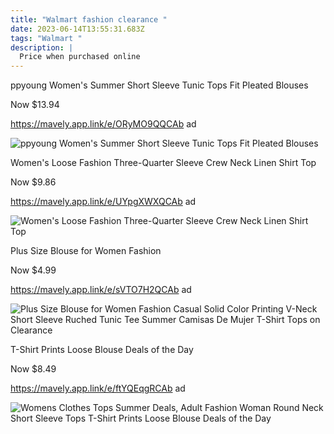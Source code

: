 ```yaml
---
title: "Walmart fashion clearance "
date: 2023-06-14T13:55:31.683Z
tags: "Walmart "
description: |
  Price when purchased online
---
```

ppyoung Women's Summer Short Sleeve Tunic Tops Fit Pleated Blouses

Now $13.94

https://mavely.app.link/e/ORyMO9QQCAb ad

![ppyoung Women's Summer Short Sleeve Tunic Tops Fit Pleated Blouses](https://i5.walmartimages.com/asr/b4de5281-f606-4149-ae28-375627226b05.db8cf126c47c3a362ff806d8ac6878d3.jpeg?odnHeight=612&odnWidth=612&odnBg=FFFFFF)

Women's Loose Fashion Three-Quarter Sleeve Crew Neck Linen Shirt Top

Now $9.86

https://mavely.app.link/e/UYpgXWXQCAb ad

![Women's Loose Fashion Three-Quarter Sleeve Crew Neck Linen Shirt Top](https://i5.walmartimages.com/asr/6adac975-a9a3-4923-8911-55a83e8d3280.5ec9126c3a76b727def7d68cc405a9c6.jpeg?odnHeight=612&odnWidth=612&odnBg=FFFFFF)

Plus Size Blouse for Women Fashion

Now $4.99

https://mavely.app.link/e/sVTO7H2QCAb ad

![ Plus Size Blouse for Women Fashion Casual Solid Color Printing V-Neck Short Sleeve Ruched Tunic Tee Summer Camisas De Mujer T-Shirt Tops on Clearance](https://i5.walmartimages.com/asr/d6391053-10d8-4a83-8267-640971117611.3327a2351b3b6cd17d6bb05f86674206.jpeg?odnHeight=612&odnWidth=612&odnBg=FFFFFF)

T-Shirt Prints Loose Blouse Deals of the Day

Now $8.49

https://mavely.app.link/e/ftYQEqgRCAb ad

![Womens Clothes Tops Summer Deals, Adult Fashion Woman Round Neck Short Sleeve Tops T-Shirt Prints Loose Blouse Deals of the Day](https://i5.walmartimages.com/asr/b0490316-eacd-4407-9ec9-20a0cfee9903.783c6793495cc4ba419bd94f6ea410ce.jpeg?odnHeight=612&odnWidth=612&odnBg=FFFFFF)